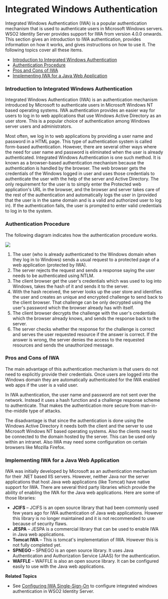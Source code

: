 # Integrated Windows Authentication

Integrated Windows Authentication (IWA) is a popular authentication
mechanism that is used to authenticate users in Microsoft Windows
servers. WSO2 Identity Server provides support for IWA from version
4.0.0 onwards. This section gives an introduction to IWA authentication,
provides information on how it works, and gives instructions on how to
use it. The following topics cover all these items.

-   [Introduction to Integrated Windows
    Authentication](#IntegratedWindowsAuthentication-IntroductiontoIntegratedWindowsAuthentication)
-   [Authentication
    Procedure](#IntegratedWindowsAuthentication-AuthenticationProcedure)
-   [Pros and Cons of
    IWA](#IntegratedWindowsAuthentication-ProsandConsofIWA)
-   [Implementing IWA for a Java Web
    Application](#IntegratedWindowsAuthentication-ImplementingIWAforaJavaWebApplication)

### Introduction to Integrated Windows Authentication

Integrated Windows Authentication (IWA) is an authentication mechanism
introduced by Microsoft to authenticate users in Microsoft Windows NT
based operating systems. IWA authentication provides an easier way for
users to log in to web applications that use Windows Active Directory as
an user store. This is a popular choice of authentication among Windows
server users and administrators.

Most often, we log in to web applications by providing a user name and
password in a HTML page. This type of authentication system is called
form-based authentication. However, there are several other ways where
the need for user name and password is eliminated when the user is
already authenticated. Integrated Windows Authentication is one such
method. It is known as a browser-based authentication mechanism because
the authentication is handled by the browser. The web browser gets the
credentials of the Windows logged in user and uses those credentials to
authenticate the user with the help of the server and Active Directory.
The only requirement for the user is to simply enter the Protected web
application's URL in the browser, and the browser and server takes care
of the rest of the authentication and automatically logs the user in
(provided that the user is in the same domain and is a valid and
authorized user to log in). If the authentication fails, the user is
prompted to enter valid credentials to log in to the system.

### Authentication Procedure

The following diagram indicates how the authentication procedure works.

![](attachments/33128681/33325703.png) 

1.  The user (who is already authenticated to the Windows domain when
    they log in to Windows) sends a usual request to a protected page of
    a web application (protected by IWA).
2.  The server rejects the request and sends a response saying the user
    needs to be authenticated using NTLM.
3.  The client browser get the user's credentials which was used to log
    into Windows, takes the hash of it and sends it to the server.
4.  With the hash received, the server looks up the user store and
    identifies the user and creates an unique and encrypted challenge to
    send back to the client browser. That challenge can be only
    decrypted using the user's password which the browser already has
    with itself.
5.  The client browser decrypts the challenge with the user's
    credentials which the browser already knows, and sends the response
    back to the server.
6.  The server checks whether the response for the challenge is correct
    and serves the user requested resource if the answer is correct. If
    the answer is wrong, the server denies the access to the requested
    resources and sends the unauthorized message.

### Pros and Cons of IWA

The main advantage of this authentication mechanism is that users do not
need to explicitly provide their credentials. Once users are logged into
the Windows domain they are automatically authenticated for the IWA
enabled web apps if the user is a valid user.

In IWA authentication, the user name and password are not sent over the
network. Instead it uses a hash function and a challenge response scheme
to authenticate. That makes the authentication more secure from
man-in-the-middle type of attacks.

The disadvantage is that since the authentication is done using the
Windows Active Directory it needs both the client and the server to use
Microsoft Windows NT based operating systems. Also the clients need to
be connected to the domain hosted by the server. This can be used only
within an intranet. Also IWA may need some configuration on certain
browsers like Mozilla Firefox.

### Implementing IWA for a Java Web Application

IWA was initially developed by Microsoft as an authentication mechanism
for their .NET based IIS servers. However, neither Java nor the server
applications that host Java web applications (like Tomcat) have native
support for IWA. There are several third party libraries which provide
the ability of enabling the IWA for the Java web applications. Here are
some of those libraries:

-   **JCIFS** – JCIFS is an open source library that had been commonly
    used few years ago for IWA authentication of Java web applications.
    However this library is no longer maintained and it is not
    recommended to use because of security flaws.
-   **JESPA** – JESPA is a commercial library that can be used to enable
    IWA in Java web applications.
-   **Tomcat IWA** – This is tomcat's implementation of IWA. However
    this is not fully completed yet.
-   **SPNEGO** – SPNEGO is an open source library. It uses Java
    Authentication and Authorization Service (JAAS) for the
    authentication.
-   **WAFFLE** – WAFFLE is also an open source library. It can be
    configured easily to use with the Java web applications.  

**Related Topics**

-   See [Configuring IWA
    Single-Sign-On](_Configuring_IWA_Single-Sign-On_) to configure
    integrated windows authentication in WSO2 Identity Server.
